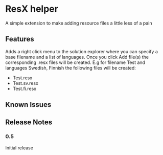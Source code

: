 # ResX helper

A simple extension to make adding resource files a little less of a pain

## Features

Adds a right click menu to the solution explorer where you can specify a base filename and a list of languages.
Once you click Add file(s) the corresponding .resx files will be created.
E.g for filename Test and languages Swedish, Finnish the following files will be created:
* Test.resx
* Test.sv.resx
* Test.fi.resx

## Known Issues

## Release Notes

### 0.5

Initial release

